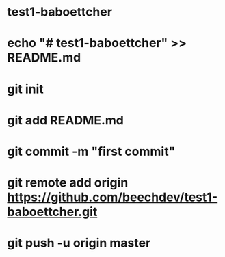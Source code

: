 # test1-baboettcher

# echo "# test1-baboettcher" >> README.md

# git init

# git add README.md

# git commit -m "first commit"

# git remote add origin https://github.com/beechdev/test1-baboettcher.git

# git push -u origin master
